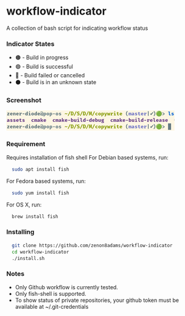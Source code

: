 # workflow-indicator
A collection of bash script for indicating workflow status

### Indicator States
  * 🟤 - Build in progress
  * 🟢 - Build is successful
  * 🔴 - Build failed or cancelled
  * ⚫ - Build is in an unknown state

### Screenshot
<img src="https://github.com/zenon8adams/workflow-indicator/blob/master/screenshot.png" alt="screenshot"/>

### Requirement
  Requires installation of fish shell
  For Debian based systems, run:
```sh
  sudo apt install fish
```
  For Fedora based systems, run:
```sh
  sudo yum install fish
```
  For OS X, run:
```sh
  brew install fish
```

### Installing
```sh
  git clone https://github.com/zenon8adams/workflow-indicator
  cd workflow-indicator
  ./install.sh
```

### Notes
 * Only Github workflow is currently tested.
 * Only fish-shell is supported.
 * To show status of private repositories,
   your github token must be available at ~/.git-credentials
